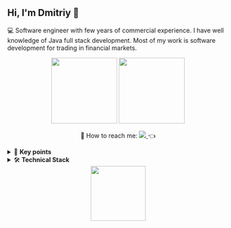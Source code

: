## Hi, I'm Dmitriy 👋
💻 Software engineer with few years of commercial experience. I have well knowledge of Java full stack development. Most of my work is software development for trading in financial markets.  
<p align='center'>
    <a href="https://github-readme-stats.vercel.app/api?username=DimaZeland3&show_icons=true&count_private=true"><img
            height=150
            src="https://github-readme-stats.vercel.app/api?username=DimaZeland&show_icons=true&count_private=true"/></a>
    <a href="https://github.com/DimaZeland/github-readme-stats"><img height=150
                                                                     src="https://github-readme-stats.vercel.app/api/top-langs/?username=DimaZeland&layout=compact"/></a>
</p>
<p align='center'>
    💬 How to reach me: </a><a href="https://t.me/cme4x" target="_blank">
    <img src="https://img.shields.io/badge/Telegram-2CA5E0?style=for-the-badge&logo=telegram&logoColor=white"/>
</a>👈
</p>

<details>
    <summary>🎯 <b>Key points</b></summary>

- Co-founder of <a href="http://assistant-traders.com">Assistant Traders</a> project
- Creator and author of [Assistant Traders'](https://www.youtube.com/channel/UCFv_nGr8qpuX5ITMopY2d8A) YouTube channel
- Write analytical reviews on trading and investing in financial markets
</details>

<details>
    <summary>🛠 <b>Technical Stack</b></summary>
    <br> <b> </b>

‍💻 **Languages**

![Java](https://img.shields.io/badge/java-%23ED8B00.svg?style=for-the-badge&logo=java&logoColor=white)![C++](https://img.shields.io/badge/C%2B%2B-00599C?style=for-the-badge&logo=c%2B%2B&logoColor=white)![JavaScript](https://img.shields.io/badge/JavaScript-323330?style=for-the-badge&logo=javascript&logoColor=F7DF1E)![Groovy](https://img.shields.io/badge/apache%20Groovy-4298B8?style=for-the-badge&logo=apachegroovy&logoColor=white)![HTML5](https://img.shields.io/badge/HTML5-E34F26?style=for-the-badge&logo=html5&logoColor=white)![CSS3](https://img.shields.io/badge/CSS3-1572B6?style=for-the-badge&logo=css3&logoColor=white)

🚀 **Frameworks & Library**

![Spring](https://img.shields.io/badge/spring-%236DB33F.svg?style=for-the-badge&logo=spring&logoColor=white)![SPRING BOOT](https://img.shields.io/badge/Spring_Boot-F2F4F9?style=for-the-badge&logo=spring-boot)![Apache Maven](https://img.shields.io/badge/Apache%20Maven-C71A36?style=for-the-badge&logo=Apache%20Maven&logoColor=white)![GRADLE](https://img.shields.io/badge/gradle-02303A?style=for-the-badge&logo=gradle&logoColor=white)![DOCKER](https://img.shields.io/badge/Docker-2CA5E0?style=for-the-badge&logo=docker&logoColor=white)![Flyway](https://img.shields.io/badge/Flyway-CC0200?style=for-the-badge&logo=Flyway&logoColor=white)![SPRING SECURITY](https://img.shields.io/badge/Spring_Security-6DB33F?style=for-the-badge&logo=Spring-Security&logoColor=white)![OpenID](https://img.shields.io/badge/OpenID-white?style=for-the-badge&logo=OpenID&logoColor=orange)![Apache Tomcat](https://img.shields.io/badge/apache%20tomcat-%23F8DC75.svg?style=for-the-badge&logo=apache-tomcat&logoColor=black)![GRAPHQL](https://img.shields.io/badge/GraphQl-E10098?style=for-the-badge&logo=graphql&logoColor=white)![Thymeleaf](https://img.shields.io/badge/Thymeleaf-%23005C0F.svg?style=for-the-badge&logo=Thymeleaf&logoColor=white)![jQuery](https://img.shields.io/badge/jquery-%230769AD.svg?style=for-the-badge&logo=jquery&logoColor=white)![JUNIT5](https://img.shields.io/badge/Junit5-25A162?style=for-the-badge&logo=junit5&logoColor=white)![REACT](https://img.shields.io/badge/React-20232A?style=for-the-badge&logo=react&logoColor=61DAFB)![POSTMAN](https://img.shields.io/badge/Postman-FF6C37?style=for-the-badge&logo=Postman&logoColor=white)![SWAGGER](https://img.shields.io/badge/Swagger-85EA2D?style=for-the-badge&logo=Swagger&logoColor=white)![cURL](https://img.shields.io/badge/cURL-white?style=for-the-badge&logo=cURL&logoColor=darkblue)![SELENIUM](https://img.shields.io/badge/Selenium-43B02A?style=for-the-badge&logo=Selenium&logoColor=white)![QT](https://img.shields.io/badge/Qt-41CD52?style=for-the-badge&logo=qt&logoColor=white)![Liquibase](https://img.shields.io/badge/Liquibase-C71A36?style=for-the-badge&logo=Liquibase&logoColor=white)

⚙️ **ORM**
    
![HIBERNATE](https://img.shields.io/badge/Hibernate-59666C?style=for-the-badge&logo=Hibernate&logoColor=white)
    
👩‍💻 **IDE**

![IntelliJ IDEA](https://img.shields.io/badge/IntelliJIDEA-000000.svg?style=for-the-badge&logo=intellij-idea&logoColor=white)![VS CODE](https://img.shields.io/badge/VSCode-0078D4?style=for-the-badge&logo=visual%20studio%20code&logoColor=white)![ECLIPSE](https://img.shields.io/badge/Eclipse-2C2255?style=for-the-badge&logo=eclipse&logoColor=white)![Apache NetBeans](https://img.shields.io/badge/apache%20netbeans-1B6AC6?style=for-the-badge&logo=apache%20netbeans%20IDE&logoColor=white)![SUBLIME TEXT](https://img.shields.io/badge/sublime_text-%23575757.svg?&style=for-the-badge&logo=sublime-text&logoColor=important)![VISUAL STUDIO](https://img.shields.io/badge/Visual_Studio-5C2D91?style=for-the-badge&logo=visual%20studio&logoColor=white)![CLION](https://img.shields.io/badge/CLion-000000?style=for-the-badge&logo=clion&logoColor=white)

🧐 **Linters**
    
![SONARLINT](https://img.shields.io/badge/SonarLint-CB2029?style=for-the-badge&logo=sonarlint&logoColor=white)
    
⚡ **Databases** 

![MySQL](https://img.shields.io/badge/MySQL-005C84?style=for-the-badge&logo=mysql&logoColor=white)![MONGO DB](https://img.shields.io/badge/MongoDB-4EA94B?style=for-the-badge&logo=mongodb&logoColor=white)![Postgres](https://img.shields.io/badge/postgres-%23316192.svg?style=for-the-badge&logo=postgresql&logoColor=white)![REDIS](https://img.shields.io/badge/redis-%23DD0031.svg?&style=for-the-badge&logo=redis&logoColor=white)

📊 **Analytics**

![SONARQUBE](https://img.shields.io/badge/Sonarqube-5190cf?style=for-the-badge&logo=sonarqube&logoColor=white)![WAKATIME](https://img.shields.io/badge/WakaTime-000000?style=for-the-badge&logo=WakaTime&logoColor=white)
    
☁ **Cloud**

![AmAZON AWS](https://img.shields.io/badge/Amazon_AWS-FF9900?style=for-the-badge&logo=amazonaws&logoColor=white)![HEROKU](https://img.shields.io/badge/Heroku-430098?style=for-the-badge&logo=heroku&logoColor=white)![SALESFORCE](https://img.shields.io/badge/Salesforce-00A1E0?style=for-the-badge&logo=Salesforce&logoColor=white)

💻 **Terminals**

![Git](https://img.shields.io/badge/git-%23F05033.svg?style=for-the-badge&logo=git&logoColor=white)![WINDOWS TERMINAL](https://img.shields.io/badge/windows%20terminal-4D4D4D?style=for-the-badge&logo=windows%20terminal&logoColor=white)![POWERSHELL](https://img.shields.io/badge/powershell-5391FE?style=for-the-badge&logo=powershell&logoColor=white)

👨‍💻 **Office**

![TRELLO](https://img.shields.io/badge/Trello-0052CC?style=for-the-badge&logo=trello&logoColor=white)![MICROSOFT EXCEL](https://img.shields.io/badge/Microsoft_Excel-217346?style=for-the-badge&logo=microsoft-excel&logoColor=white)![MICROSOFT WORD](https://img.shields.io/badge/Microsoft_Word-2B579A?style=for-the-badge&logo=microsoft-word&logoColor=white)![GOOGLE SHEETS](https://img.shields.io/badge/Google%20Sheets-34A853?style=for-the-badge&logo=google-sheets&logoColor=white)

💻 **OS**

![WINDOWS](https://img.shields.io/badge/Windows-0078D6?style=for-the-badge&logo=windows&logoColor=white)

⏱️ **Workflow Platforms** 

![JIRA](https://img.shields.io/badge/Jira-0052CC?style=for-the-badge&logo=Jira&logoColor=white)![JENKINS](https://img.shields.io/badge/Jenkins-D24939?style=for-the-badge&logo=Jenkins&logoColor=white)

🖍 **Design**

![ADOBE PHOTOSHOP](https://img.shields.io/badge/Adobe%20Photoshop-31A8FF?style=for-the-badge&logo=Adobe%20Photoshop&logoColor=black)

🎞 **Streaming**
    
![YOUTUBE](https://img.shields.io/badge/YouTube-FF0000?style=for-the-badge&logo=youtube&logoColor=white)

📝 **Blog**
    
![WORDPRESS](https://img.shields.io/badge/Wordpress-21759B?style=for-the-badge&logo=wordpress&logoColor=white)
    
📚 **Education**
    
![UDEMY](https://img.shields.io/badge/Udemy-A435F0?style=for-the-badge&logo=Udemy&logoColor=white)
</details>
<div align="center" style="margin: 0px 0">
    <!--<a href="https://wakatime.com/@6502abe0-f62f-4745-88be-56e86cf264b3"><img src="https://wakatime.com/badge/user/6502abe0-f62f-4745-88be-56e86cf264b3.svg" alt="Total time coded since Jan 6 2023" /></a>-->
    <a href="https://github.com/DimaZeland">
        <img width="125px" src="https://komarev.com/ghpvc/?username=DimaZeland&color=DE002D">
    </a>
</div>

